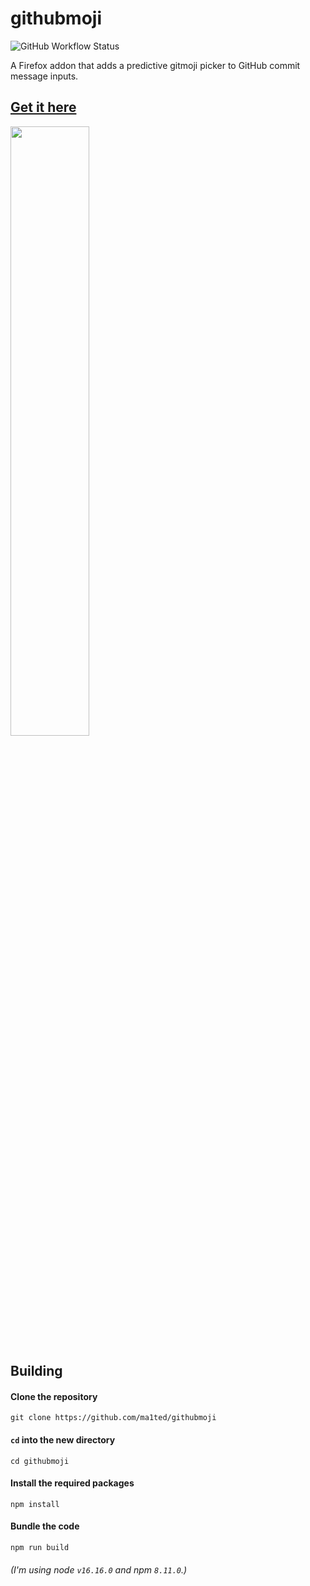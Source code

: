 # githubmoji
![GitHub Workflow Status](https://img.shields.io/github/workflow/status/ma1ted/githubmoji/Node.js%20CI)

A Firefox addon that adds a predictive gitmoji picker to GitHub commit message inputs. 
## [Get it here](https://addons.mozilla.org/en-GB/firefox/addon/githubmoji/)

<img src="https://user-images.githubusercontent.com/59726149/183232181-ffce6fde-ac15-47f0-b3cc-5fdfeefaab13.png" width="50%" />
 
## Building

#### Clone the repository
`git clone https://github.com/ma1ted/githubmoji`

#### `cd` into the new directory
`cd githubmoji`

#### Install the required packages
`npm install`

#### Bundle the code
`npm run build`

###### (I'm using node `v16.16.0` and npm `8.11.0`.)
